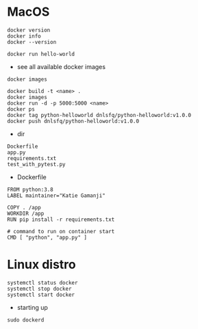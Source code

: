 # MacOS

```
docker version
docker info
docker --version
```

```
docker run hello-world
```

* see all available docker images
```
docker images
```

```
docker build -t <name> .
docker images
docker run -d -p 5000:5000 <name>
docker ps
docker tag python-helloworld dnlsfq/python-helloworld:v1.0.0
docker push dnlsfq/python-helloworld:v1.0.0
```

* dir
```
Dockerfile
app.py
requirements.txt
test_with_pytest.py
```

* Dockerfile
```
FROM python:3.8
LABEL maintainer="Katie Gamanji"

COPY . /app
WORKDIR /app
RUN pip install -r requirements.txt

# command to run on container start
CMD [ "python", "app.py" ]
```

# Linux distro

```
systemctl status docker
systemctl stop docker
systemctl start docker
```

* starting up
```
sudo dockerd
```

